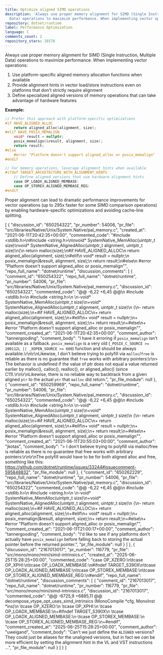 ```yaml
---
title: Optimize aligned SIMD operations
description: 'Always use proper memory alignment for SIMD (Single Instruction, Multiple
  Data) operations to maximize performance. When implementing vector operations:'
repository: dotnet/runtime
label: Performance Optimization
language: C
comments_count: 2
repository_stars: 16578
---
```


Always use proper memory alignment for SIMD (Single Instruction, Multiple Data) operations to maximize performance. When implementing vector operations:

1. Use platform-specific aligned memory allocation functions when available
2. Provide alignment hints in vector load/store instructions even on platforms that don't strictly require alignment
3. Define specialized aligned versions of memory operations that can take advantage of hardware features

**Example:**
```c
// Prefer this approach with platform-specific optimizations
#if HAVE_ALIGNED_ALLOC
    return aligned_alloc(alignment, size);
#elif HAVE_POSIX_MEMALIGN
    void* result = nullptr;
    posix_memalign(&result, alignment, size);
    return result;
#else
    #error "Platform doesn't support aligned_alloc or posix_memalign"
#endif

// For memory operations, leverage alignment hints when available
#ifdef TARGET_ARCHITECTURE_WITH_ALIGNMENT_HINTS
    // Define aligned versions that use hardware alignment hints
    case OP_LOADX_ALIGNED_MEMBASE:
    case OP_STOREX_ALIGNED_MEMBASE_REG:
#endif
```

Proper alignment can lead to dramatic performance improvements for vector operations (up to 295x faster for some SIMD comparison operations) by enabling hardware-specific optimizations and avoiding cache-line splitting.


[
  {
    "discussion_id": "650254322",
    "pr_number": 54006,
    "pr_file": "src/libraries/Native/Unix/System.Native/pal_memory.c",
    "created_at": "2021-06-11T20:42:35+00:00",
    "commented_code": "#include <stdlib.h>\n#include <string.h>\n\nvoid* SystemNative_MemAlloc(uintptr_t size)\nvoid* SystemNative_AlignedAlloc(uintptr_t alignment, uintptr_t size)\n{\n    return malloc(size);\n#if HAVE_ALIGNED_ALLOC\n    return aligned_alloc(alignment, size);\n#elif\n    void* result = nullptr;\n    posix_memalign(&result, alignment, size);\n    return result;\n#else\n    #error \"Platform doesn't support aligned_alloc or posix_memalign\"",
    "repo_full_name": "dotnet/runtime",
    "discussion_comments": [
      {
        "comment_id": "650254322",
        "repo_full_name": "dotnet/runtime",
        "pr_number": 54006,
        "pr_file": "src/libraries/Native/Unix/System.Native/pal_memory.c",
        "discussion_id": "650254322",
        "commented_code": "@@ -6,22 +6,45 @@\n #include <stdlib.h>\n #include <string.h>\n \n-void* SystemNative_MemAlloc(uintptr_t size)\n+void* SystemNative_AlignedAlloc(uintptr_t alignment, uintptr_t size)\n {\n-    return malloc(size);\n+#if HAVE_ALIGNED_ALLOC\n+    return aligned_alloc(alignment, size);\n+#elif\n+    void* result = nullptr;\n+    posix_memalign(&result, alignment, size);\n+    return result;\n+#else\n+    #error \"Platform doesn't support aligned_alloc or posix_memalign\"",
        "comment_created_at": "2021-06-11T20:42:35+00:00",
        "comment_author": "tannergooding",
        "comment_body": "I have it erroring if `posix_memalign` isn't available as a fallback. `posix_memalign` is a very old (`_POSIX_C_SOURCE >= 200112L || _XOPEN_SOURCE >= 600`) function and should be always available.\r\n\r\nLikewise, I don't believe trying to polyfill via `malloc`/`free` is reliable as there is no guarantee that `free` works with arbitrary pointers:\r\n> The behavior is undefined if the value of ptr does not equal a value returned earlier by malloc(), calloc(), realloc(), or aligned_alloc() (since C11).\r\n\r\nLikewise, there is no reliable way to backtrack from a given aligned `ptr` to the actual `ptr` that `malloc` did return.",
        "pr_file_module": null
      },
      {
        "comment_id": "650259969",
        "repo_full_name": "dotnet/runtime",
        "pr_number": 54006,
        "pr_file": "src/libraries/Native/Unix/System.Native/pal_memory.c",
        "discussion_id": "650254322",
        "commented_code": "@@ -6,22 +6,45 @@\n #include <stdlib.h>\n #include <string.h>\n \n-void* SystemNative_MemAlloc(uintptr_t size)\n+void* SystemNative_AlignedAlloc(uintptr_t alignment, uintptr_t size)\n {\n-    return malloc(size);\n+#if HAVE_ALIGNED_ALLOC\n+    return aligned_alloc(alignment, size);\n+#elif\n+    void* result = nullptr;\n+    posix_memalign(&result, alignment, size);\n+    return result;\n+#else\n+    #error \"Platform doesn't support aligned_alloc or posix_memalign\"",
        "comment_created_at": "2021-06-11T20:55:03+00:00",
        "comment_author": "jkotas",
        "comment_body": ">  I don't believe trying to polyfill via malloc/free is reliable as there is no guarantee that free works with arbitrary pointers:\r\n\r\nThe polyfill would have to be for both aligned alloc and free, something like this: https://github.com/dotnet/runtime/issues/33244#issuecomment-595848832",
        "pr_file_module": null
      },
      {
        "comment_id": "650262229",
        "repo_full_name": "dotnet/runtime",
        "pr_number": 54006,
        "pr_file": "src/libraries/Native/Unix/System.Native/pal_memory.c",
        "discussion_id": "650254322",
        "commented_code": "@@ -6,22 +6,45 @@\n #include <stdlib.h>\n #include <string.h>\n \n-void* SystemNative_MemAlloc(uintptr_t size)\n+void* SystemNative_AlignedAlloc(uintptr_t alignment, uintptr_t size)\n {\n-    return malloc(size);\n+#if HAVE_ALIGNED_ALLOC\n+    return aligned_alloc(alignment, size);\n+#elif\n+    void* result = nullptr;\n+    posix_memalign(&result, alignment, size);\n+    return result;\n+#else\n+    #error \"Platform doesn't support aligned_alloc or posix_memalign\"",
        "comment_created_at": "2021-06-11T21:00:17+00:00",
        "comment_author": "tannergooding",
        "comment_body": "I'd like to see if any platforms don't actually have `posix_memalign` before falling back to storing the actual pointer before the returned pointer.",
        "pr_file_module": null
      }
    ]
  },
  {
    "discussion_id": "2167013017",
    "pr_number": 116779,
    "pr_file": "src/mono/mono/mini/simd-intrinsics.c",
    "created_at": "2025-06-25T15:28:25+00:00",
    "commented_code": "case OP_XZERO:\n\tcase OP_XPHI:\n\tcase OP_LOADX_MEMBASE:\n#ifndef TARGET_S390X\n\tcase OP_LOADX_ALIGNED_MEMBASE:\n\tcase OP_STOREX_MEMBASE:\n\tcase OP_STOREX_ALIGNED_MEMBASE_REG:\n#endif",
    "repo_full_name": "dotnet/runtime",
    "discussion_comments": [
      {
        "comment_id": "2167013017",
        "repo_full_name": "dotnet/runtime",
        "pr_number": 116779,
        "pr_file": "src/mono/mono/mini/simd-intrinsics.c",
        "discussion_id": "2167013017",
        "commented_code": "@@ -6725,9 +6885,11 @@ decompose_vtype_opt_uses_simd_intrinsics (MonoCompile *cfg, MonoInst *ins)\n \tcase OP_XZERO:\n \tcase OP_XPHI:\n \tcase OP_LOADX_MEMBASE:\n+#ifndef TARGET_S390X\n \tcase OP_LOADX_ALIGNED_MEMBASE:\n-\tcase OP_STOREX_MEMBASE:\n \tcase OP_STOREX_ALIGNED_MEMBASE_REG:\n+#endif",
        "comment_created_at": "2025-06-25T15:28:25+00:00",
        "comment_author": "uweigand",
        "comment_body": "Can't we just define the `ALIGNED` versions?   They could just be aliases for the unaligned versions, but in fact we *can* be more efficient by setting the alignment hint in the VL and VST instructions ...",
        "pr_file_module": null
      }
    ]
  }
]
